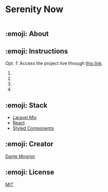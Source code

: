 # Serenity Now

<img src="" alt="">

## :emoji: About

## :emoji: Instructions

_Opt. 1:_ Access the project live through [this link]().

1.
2.
3.
4.

## :emoji: Stack

- [Laravel Mix](https://laravel-mix.com/)
- [React](https://reactjs.org/)
- [Styled Components](https://styled-components.com/)

## :emoji: Creator

[Dante Mogrim](https://github.com/dantemogrim)

## :emoji: License

[MIT](https://opensource.org/licenses/MIT)

